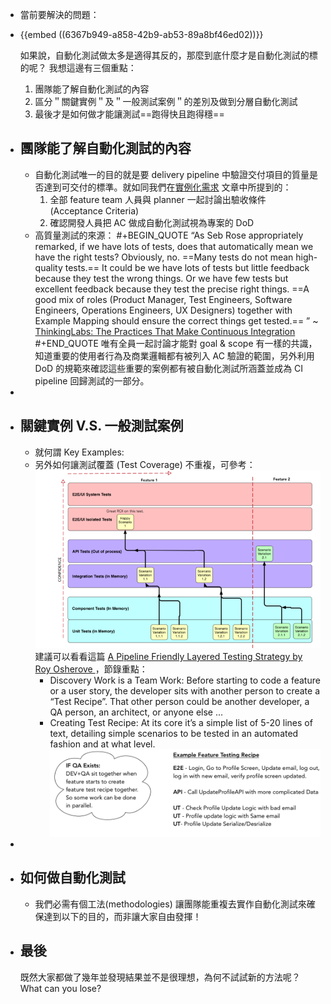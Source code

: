- 當前要解決的問題：
- {{embed ((6367b949-a858-42b9-ab53-89a8bf46ed02))}}
  
  如果說，自動化測試做太多是適得其反的，那麼到底什麼才是自動化測試的標的呢？ 我想這邊有三個重點：
  1. 團隊能了解自動化測試的內容
  2. 區分＂關鍵實例＂及＂一般測試案例＂的差別及做到分層自動化測試
  3. 最後才是如何做才能讓測試==跑得快且跑得穩==
- ## 團隊能了解自動化測試的內容
	- 自動化測試唯一的目的就是要 delivery pipeline 中驗證交付項目的質量是否達到可交付的標準。就如同我們在[實例化需求](((6367b951-ebca-40fa-ab91-2b2496ce105a))) 文章中所提到的：
	  1. 全部 feature team 人員與 planner 一起討論出驗收條件 (Acceptance Criteria)
	  2. 確認開發人員把 AC 做成自動化測試視為專案的 DoD
	- 高質量測試的來源：
	  #+BEGIN_QUOTE
	   “As Seb Rose appropriately remarked, if we have lots of tests, does that automatically mean we have the right tests? Obviously, no. ==Many tests do not mean high-quality tests.== It could be we have lots of tests but little feedback because they test the wrong things. Or we have few tests but excellent feedback because they test the precise right things. ==A good mix of roles (Product Manager, Test Engineers, Software Engineers, Operations Engineers, UX Designers) together with Example Mapping should ensure the correct things get tested.== ”                           ~ [ThinkingLabs: The Practices That Make Continuous Integration](https://thinkinglabs.io/articles/2022/09/28/the-practices-that-make-continuous-integration-building.html)
	  #+END_QUOTE
	  唯有全員一起討論才能對 goal & scope 有一樣的共識，知道重要的使用者行為及商業邏輯都有被列入 AC 驗證的範圍，另外利用 DoD 的規範來確認這些重要的案例都有被自動化測試所涵蓋並成為 CI pipeline 回歸測試的一部分。
-
- ## 關鍵實例 V.S. 一般測試案例
	- 就何謂 Key Examples:
	- 另外如何讓測試覆蓋 (Test Coverage) 不重複，可參考：
	  ![layered_auto_strategy.png](../assets/layered_auto_strategy_1667795986647_0.png)
	  建議可以看看這篇 [A Pipeline Friendly Layered Testing Strategy by Roy Osherove ](https://pipelinedriven.org/article/a-pipeline-friendly-layered-testing-strategy-amp-recipe-for-dev-and-qa)，節錄重點：
	  * Discovery Work is a Team Work:  Before starting to code a feature or a user story, the developer sits with another person to create a “Test Recipe”. That other person could be another developer, a QA person, an architect, or anyone else ...
	  * Creating Test Recipe: At its core it’s a simple list of 5-20 lines of text, detailing simple scenarios to be tested in an automated fashion and at what level.
	   ![test_recipe.png](../assets/test_recipe_1667796565499_0.png)
-
- ## 如何做自動化測試
	- 我們必需有個工法(methodologies) 讓團隊能重複去實作自動化測試來確保達到以下的目的，而非讓大家自由發揮！
- ## 最後
  既然大家都做了幾年並發現結果並不是很理想，為何不試試新的方法呢？What can you lose?